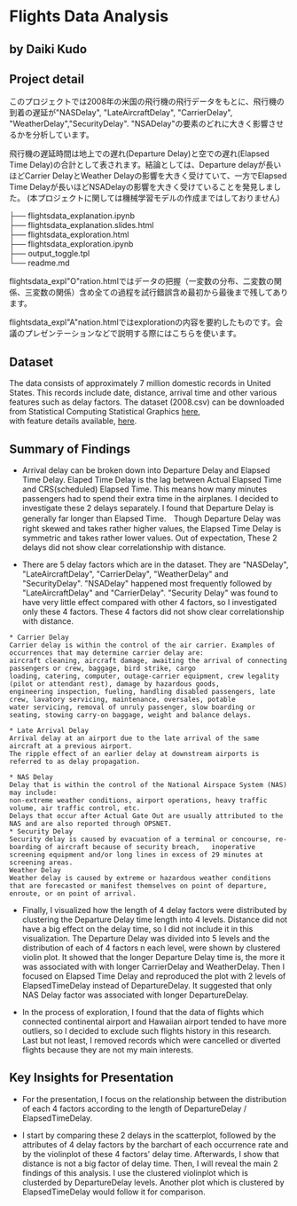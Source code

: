 # Flights Data Analysis
## by Daiki Kudo


## Project detail
このプロジェクトでは2008年の米国の飛行機の飛行データをもとに、飛行機の到着の遅延が"NASDelay", "LateAircraftDelay", "CarrierDelay", "WeatherDelay","SecurityDelay". "NSADelay"の要素のどれに大きく影響させるかを分析しています。

飛行機の遅延時間は地上での遅れ(Departure Delay)と空での遅れ(Elapsed Time Delay)の合計として表されます。結論としては、Departure delayが長いほどCarrier DelayとWeather Delayの影響を大きく受けていて、一方でElapsed Time Delayが長いほどNSADelayの影響を大きく受けていることを発見しました。
(本プロジェクトに関しては機械学習モデルの作成まではしておりません)
   
├── flightsdata_explanation.ipynb   
├── flightsdata_explanation.slides.html   
├── flightsdata_exploration.html   
├── flightsdata_exploration.ipynb  
├── output_toggle.tpl   
└── readme.md    
   
flightsdata_expl"O"ration.htmlではデータの把握（一変数の分布、二変数の関係、三変数の関係）含め全ての過程を試行錯誤含め最初から最後まで残してあります。

flightsdata_expl"A"nation.htmlではexplorationの内容を要約したものです。会議のプレゼンテーションなどで説明する際にはこちらを使います。

## Dataset

The data consists of approximately 7 million domestic records in United States. This records include date, distance, arrival time and other various features such as delay factors. The dataset (2008.csv) can be downloaded from Statistical Computing
Statistical Graphics [here](http://stat-computing.org/dataexpo/2009/the-data.html),  
with feature details available, [here](https://www.transtats.bts.gov/Fields.asp?Table_ID=236).

## Summary of Findings

* Arrival delay can be broken down into Departure Delay and Elapsed Time Delay. Elaped Time Delay is the lag between Actual Elapsed Time and CRS(scheduled) Elapsed Time. This means how many minutes passengers had to spend their extra time in the airplanes. I decided to investigate these 2 delays separately. I found that Departure Delay is generally far longer than Elapsed Time.　Though Departure Delay was right skewed and takes rather higher values, the Elapsed Time Delay is symmetric and takes rather lower values. Out of expectation, These 2 delays did not show clear correlationship with distance.

* There are 5 delay factors which are in the dataset. They are "NASDelay", "LateAircraftDelay", "CarrierDelay", "WeatherDelay" and "SecurityDelay". "NSADelay" happened most frequently followed by "LateAircraftDelay" and "CarrierDelay". "Security Delay" was found to have very little effect compared with other 4 factors, so I investigated only these 4 factors. These 4 factors did not show clear correlationship with distance.

```
* Carrier Delay
Carrier delay is within the control of the air carrier. Examples of occurrences that may determine carrier delay are:  
aircraft cleaning, aircraft damage, awaiting the arrival of connecting passengers or crew, baggage, bird strike, cargo   
loading, catering, computer, outage-carrier equipment, crew legality (pilot or attendant rest), damage by hazardous goods,   
engineering inspection, fueling, handling disabled passengers, late crew, lavatory servicing, maintenance, oversales, potable   
water servicing, removal of unruly passenger, slow boarding or seating, stowing carry-on baggage, weight and balance delays.   

* Late Arrival Delay
Arrival delay at an airport due to the late arrival of the same aircraft at a previous airport.  
The ripple effect of an earlier delay at downstream airports is referred to as delay propagation.   

* NAS Delay
Delay that is within the control of the National Airspace System (NAS) may include:  
non-extreme weather conditions, airport operations, heavy traffic volume, air traffic control, etc.   
Delays that occur after Actual Gate Out are usually attributed to the NAS and are also reported through OPSNET.
* Security Delay
Security delay is caused by evacuation of a terminal or concourse, re-boarding of aircraft because of security breach,   inoperative screening equipment and/or long lines in excess of 29 minutes at screening areas.
Weather Delay
Weather delay is caused by extreme or hazardous weather conditions that are forecasted or manifest themselves on point of departure, enroute, or on point of arrival.
```

* Finally, I visualized how the length of 4 delay factors were distributed by clustering the Departure Delay time length into 4 levels. Distance did not have a big effect on the delay time, so I did not include it in this visualization. The Departure Delay was divided into 5 levels and the distribution of each of 4 factors n each level,  were shown by clustered violin plot. It showed that the longer Departure Delay time is, the more it was associated with with longer CarrierDelay and WeatherDelay. Then I focused on Elapsed Time Delay and reproduced the plot with 2 levels of ElapsedTimeDelay instead of DepartureDelay. It suggested that only NAS Delay factor was associated with longer DepartureDelay.

* In the process of exploration, I found that the data of flights which connected continental airport and Hawaiian airport tended to have more outliers, so I decided to exclude such flights history in this research. Last but not least, I removed records which were cancelled or diverted flights because they are not my main interests.


## Key Insights for Presentation

* For the presentation, I focus on the relationship between the distribution of each 4 factors according to the length of DepartureDelay / ElapsedTimeDelay.

* I start by comparing these 2 delays in the scatterplot, followed by the attributes of 4 delay factors by the barchart of each occurrence rate and by the violinplot of these 4 factors' delay time.  Afterwards, I show that distance is not a big factor of delay time. Then, I will reveal the main 2 findings of this analysis. I use the clustered violinplot which is clusterded by DepartureDelay levels. Another plot which is clustered by ElapsedTimeDelay would follow it for comparison.
